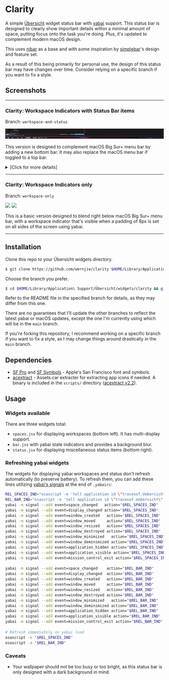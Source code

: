 # Clarity

A simple [Übersicht](https://github.com/felixhageloh/uebersicht) widget status bar with [yabai](https://github.com/koekeishiya/yabai) support.
This status bar is designed to clearly show important details within a minimal amount of space, putting focus onto the task you're doing. Plus, it's updated to complement modern macOS design.

This uses [nibar](https://github.com/kkga/nibar) as a base and with some inspiration by [simplebar](https://github.com/Jean-Tinland/simple-bar)'s design and feature set.

As a result of this being primarily for personal use, the design of this status bar may have changes over time. Consider relying on a specific branch if you want to fix a style.

## Screenshots

---

### Clarity: Workspace Indicators with Status Bar items

Branch: `workspace-and-status`

![](showcase/screenshot_v3.png)

This version is designed to complement macOS Big Sur+ menu bar by adding a new bottom bar. It may also replace the macOS menu bar if toggled to a top bar.

<details markdown="1">
<summary>
[Click for more details]
</summary>

This provides workspace indicators on the left, yabai status at the center and some other miscellaneous status items at the right. App icons are extracted from the .app bundle automatically and shown when opened. Your wallpaper is automatically blurred when you have any window open in the current space.

*Config Notes:*
- The height of this bar is **28px**.
- Certain configurations like bar tint colour, visible status indicators and bar alignment may be adjusted in `lib/settings.jsx`.
- If used with Übersicht interaction enabled, set `bar.jsx` to the background, `status.jsx` and `spaces.jsx` to the foreground.
- Some app icons may not load correctly if they're not in a standard location (can't locate `.icns` file or asset in `Assets.car`, can't find icon name from `Info.plist`, etc.) - You can manually create a 32x32 `.png` file in the auto-generated `appIcons` folder to supplement any missing app icons.
</details>

---

### Clarity: Workspace Indicators only

Branch: `workspace-only`

![](showcase/screenshot_v2W.png)
![](showcase/screenshot_v2D.png)

This is a basic version designed to blend right below macOS Big Sur+ menu bar, with a workspace indicator that's visible when a padding of 8px is set on all sides of the screen using yabai.

---

## Installation

Clone this repo to your Übersicht widgets directory.
```bash
$ git clone https://github.com/wernjie/clarity $HOME/Library/Application\ Support/Übersicht/widgets/clarity
```
Choose the branch you prefer.
```bash
$ cd $HOME/Library/Application\ Support/Übersicht/widgets/clarity && git checkout <branch>
```
Refer to the README file in the specified branch for details, as they may differ from this one.

There are no guarantees that I'll update the other branches to reflect the latest yabai or macOS updates, except the one I'm currently using which will be in the `main` branch.

If you're forking this repository, I recommend working on a specific branch if you want to fix a style, as I may change things around drastically in the `main` branch.

## Dependencies

- [SF Pro](https://developer.apple.com/fonts/) and [SF Symbols](https://developer.apple.com/sf-symbols/) - Apple's San Francisco font and symbols.
- [acextract](https://github.com/bartoszj/acextract) - Assets.car extracter for extracting app icons if needed. A binary is included in the `scripts/` directory ([acextract v2.2](https://github.com/bartoszj/acextract/releases/tag/2.2)).

## Usage

### Widgets available

There are three widgets total:
- `spaces.jsx` for displaying workspaces (bottom left). It has multi-display support.
- `bar.jsx` with yabai state indicators and provides a background blur.
- `status.jsx` for displaying miscellaneous status items (bottom right).

### Refreshing yabai widgets

The widgets for displaying yabai workspaces and status don't refresh automatically (to preserve battery). To refresh them, you can add these lines utilizing [yabai's signals](https://github.com/koekeishiya/yabai/wiki/Commands#automation-with-rules-and-signals) at the end of `.yabairc`:

```sh
REL_SPACES_IND="osascript -e 'tell application id \"tracesof.Uebersicht\" to refresh widget id \"clarity-spaces-jsx\"'"
REL_BAR_IND="osascript -e 'tell application id \"tracesof.Uebersicht\" to refresh widget id \"clarity-bar-jsx\"'"
yabai -m signal --add event=space_changed   action="$REL_SPACES_IND"
yabai -m signal --add event=display_changed action="$REL_SPACES_IND"
yabai -m signal --add event=window_created   action="$REL_SPACES_IND"
yabai -m signal --add event=window_moved     action="$REL_SPACES_IND"
yabai -m signal --add event=window_resized   action="$REL_SPACES_IND"
yabai -m signal --add event=window_destroyed action="$REL_SPACES_IND"
yabai -m signal --add event=window_minimized   action="$REL_SPACES_IND"
yabai -m signal --add event=window_deminimized action="$REL_SPACES_IND"
yabai -m signal --add event=application_hidden action="$REL_SPACES_IND"
yabai -m signal --add event=application_visible action="$REL_SPACES_IND"
yabai -m signal --add event=mission_control_exit action="$REL_SPACES_IND"

yabai -m signal --add event=space_changed    action="$REL_BAR_IND"
yabai -m signal --add event=display_changed  action="$REL_BAR_IND"
yabai -m signal --add event=window_created   action="$REL_BAR_IND"
yabai -m signal --add event=window_moved     action="$REL_BAR_IND"
yabai -m signal --add event=window_resized   action="$REL_BAR_IND"
yabai -m signal --add event=window_destroyed action="$REL_BAR_IND"
yabai -m signal --add event=window_minimized   action="$REL_BAR_IND"
yabai -m signal --add event=window_deminimized action="$REL_BAR_IND"
yabai -m signal --add event=application_hidden action="$REL_BAR_IND"
yabai -m signal --add event=application_visible action="$REL_BAR_IND"
yabai -m signal --add event=mission_control_exit action="$REL_BAR_IND"

# Refresh immediately on yabai load
osascript -e "$REL_SPACES_IND"
osascript -e "$REL_BAR_IND"
```

### Caveats

- Your wallpaper should not be too busy or too bright, as this status bar is only designed with a dark background in mind.



